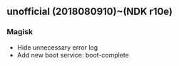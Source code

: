 ## unofficial (2018080910)~(NDK r10e) 

### Magisk
- Hide unnecessary error log
- Add new boot service: boot-complete
